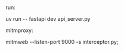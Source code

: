 run:

uv run -- fastapi dev api_server.py

mitmproxy:

mitmweb --listen-port 9000 -s interceptor.py;
